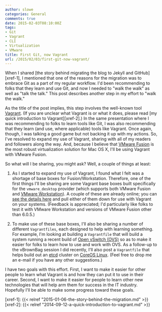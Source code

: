 ```yaml
---
author: slowe
categories: General
comments: true
date: 2015-02-03T08:10:00Z
tags:
- Git
- Vagrant
- CLI
- Virtualization
- VMware
title: First Git, now Vagrant
url: /2015/02/03/first-git-now-vagrant/
---
```


When I shared [the story behind migrating the blog to Jekyll and GitHub][xref-1], I mentioned that one of the reasons for the migration was to embrace Git as a part of my regular workflow. I'd been recommending to folks that they learn and use Git, and now I needed to "walk the walk" as well as "talk the talk." This post describes another step in my effort to "walk the walk."

As the title of the post implies, this step involves the well-known tool [Vagrant][link-1]. (If you are unclear what Vagrant is or what it does, please read [my quick introduction to Vagrant][xref-2].) In the same presentation where I was recommending to folks to learn tools like Git, I was also recommending that they learn (and use, where applicable) tools like Vagrant. Once again, though, I was talking a good game but not backing it up with my actions. So, I've resolved to expand my use of Vagrant, sharing with all of my readers and followers along the way. And, because I believe that [VMware Fusion][link-2] is the most robust virtualization solution for Mac OS X, I'll be using Vagrant with VMware Fusion.

So what will I be sharing, you might ask? Well, a couple of things at least:

1. As I started to expand my use of Vagrant, I found what I felt was a shortage of base boxes for Fusion/Workstation. Therefore, one of the first things I'll be sharing are some Vagrant base boxes built specifically for the `vmware_desktop` provider (which supports both VMware Fusion and [VMware Workstation][link-3]). A couple of these are already online; you can [see the details here][link-4] and pull either of them down for use with Vagrant on your systems. (Feedback is appreciated; I'd particularly like folks to test it with VMware Workstation and versions of VMware Fusion other than 6.0.5.)

2. To make use of these base boxes, I'll also be sharing a number of different `Vagrantfiles`, each designed to help with learning something. For example, I'm looking at building a `Vagrantfile` that will build a system running a recent build of [Open vSwitch (OVS)][link-5] so as to make it easier for folks to learn how to use and work with OVS. As a follow-up to the vBrownBag session I did recently, I'll also post a `Vagrantfile` that helps build out an [etcd][link-6] cluster on [CoreOS Linux][link-7]. (Feel free to drop me an e-mail if you have any other suggestions.)

I have two goals with this effort. First, I want to make it easier for other people to learn what Vagrant is and how they can put it to use in their career. Second, I want to make it easier for people to learn other new technologies that will help arm them for success in the IT industry. Hopefully I'll be able to make some progress toward these goals.

[link-1]: http://www.vagrantup.com/
[link-2]: http://www.vmware.com/products/fusion/
[link-3]: http://www.vmware.com/products/workstation/
[link-4]: https://atlas.hashicorp.com/slowe/
[link-5]: http://openvswitch.org/
[link-6]: https://github.com/coreos/etcd/
[link-7]: https://coreos.com
[xref-1]: {{< relref "2015-01-06-the-story-behind-the-migration.md" >}}
[xref-2]: {{< relref "2014-09-12-a-quick-introduction-to-vagrant.md" >}}
